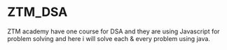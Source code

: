 # ZTM_DSA
ZTM academy have one course for DSA and they are using Javascript for problem solving and here i will solve each &amp; every problem using java. 
